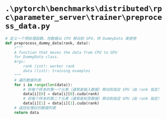 # `.\pytorch\benchmarks\distributed\rpc\parameter_server\trainer\preprocess_data.py`

```py
# 定义一个预处理函数，将数据从 CPU 移动到 GPU，供 DummyData 类使用
def preprocess_dummy_data(rank, data):
    r"""
    A function that moves the data from CPU to GPU
    for DummyData class.
    Args:
        rank (int): worker rank
        data (list): training examples
    """
    # 遍历数据列表
    for i in range(len(data)):
        # 将每个样本的第一个元素（通常是输入数据）移动到指定 GPU（由 rank 指定）
        data[i][0] = data[i][0].cuda(rank)
        # 将每个样本的第二个元素（通常是标签数据）移动到指定 GPU（由 rank 指定）
        data[i][1] = data[i][1].cuda(rank)
    # 返回处理后的数据列表
    return data
```